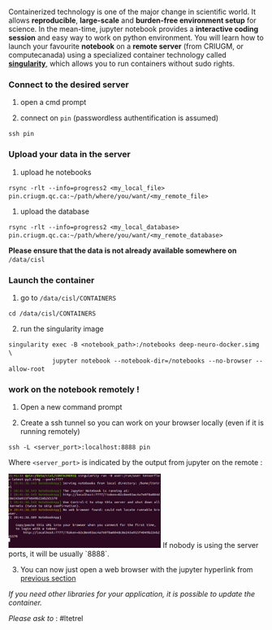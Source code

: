 Containerized technology is one of the major change in scientific world.
It allows **reproducible**, **large-scale** and **burden-free environment setup** for science.
In the mean-time, jupyter notebook provides a **interactive coding session** and easy way to work on python environment.
You will learn how to launch your favourite **notebook** on a **remote server** (from CRIUGM, or computecanada) using a specialized container technology called **[singularity](https://singularity.lbl.gov/)**, which allows you to run containers without sudo rights.

### Connect to the desired server

1. open a cmd prompt

2. connect on `pin` (passwordless authentification is assumed)
```
ssh pin
```

### Upload your data in the server

1. upload he notebooks
```
rsync -rlt --info=progress2 <my_local_file> pin.criugm.qc.ca:~/path/where/you/want/<my_remote_file>
```

1. upload the database
```
rsync -rlt --info=progress2 <my_local_database> pin.criugm.qc.ca:~/path/where/you/want/<my_remote_database>
```
**Please ensure that the data is not already available somewhere on** `/data/cisl`

### Launch the container

1. go to `/data/cisl/CONTAINERS`
```
cd /data/cisl/CONTAINERS

```
2. run the singularity image
```
singularity exec -B <notebook_path>:/notebooks deep-neuro-docker.simg \
            jupyter notebook --notebook-dir=/notebooks --no-browser --allow-root
```

### work on the notebook remotely !

1. Open a new command prompt

2. Create a ssh tunnel so you can work on your browser locally (even if it is running remotely)
```
ssh -L <server_port>:localhost:8888 pin
```
Where `<server_port>` is indicated by the output from jupyter on the remote :

<img src="notebook_weblink.png" width="300">
If nobody is using the server ports, it will be usually `8888`.

3. You can now just open a web browser with the jupyter hyperlink from [previous section](#my-multi-word-header)

*If you need other libraries for your application, it is possible to update the container.*

*Please ask to* : #ltetrel
